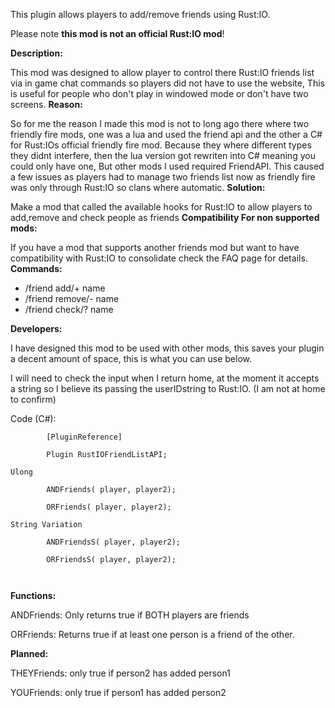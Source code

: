 This plugin allows players to add/remove friends using Rust:IO.

Please note **this mod is not an official Rust:IO mod**!

**Description:**

This mod was designed to allow player to control there Rust:IO friends list via in game chat commands so players did not have to use the website, This is useful for people who don't play in windowed mode or don't have two screens.
**Reason:**

So for me the reason I made this mod is not to long ago there where two friendly fire mods, one was a lua and used the friend api and the other a C# for Rust:IOs official friendly fire mod. Because they where different types they didnt interfere, then the lua version got rewriten into C# meaning you could only have one, But other mods I used required FriendAPI. This caused a few issues as players had to manage two friends list now as friendly fire was only through Rust:IO so clans where automatic.
**Solution:**

Make a mod that called the available hooks for Rust:IO to allow players to add,remove and check people as friends
**Compatibility For non supported mods:**

If you have a mod that supports another friends mod but want to have compatibility with Rust:IO to consolidate check the FAQ page for details.
**Commands:**


* /friend add/+ name
* /friend remove/- name
* /friend check/? name


**Developers:**

I have designed this mod to be used with other mods, this saves your plugin a decent amount of space, this is what you can use below.

I will need to check the input when I return home, at the moment it accepts a string so I believe its passing the userIDstring to Rust:IO. (I am not at home to confirm)

Code (C#):
````
        [PluginReference]

        Plugin RustIOFriendListAPI;

Ulong

        ANDFriends( player, player2);

        ORFriends( player, player2);

String Variation

        ANDFriendsS( player, player2);

        ORFriendsS( player, player2);

 
````


**Functions:**

ANDFriends: Only returns true if BOTH players are friends

ORFriends: Returns true if at least one person is a friend of the other.

**Planned:**

THEYFriends: only true if person2 has added person1

YOUFriends: only true if person1 has added person2